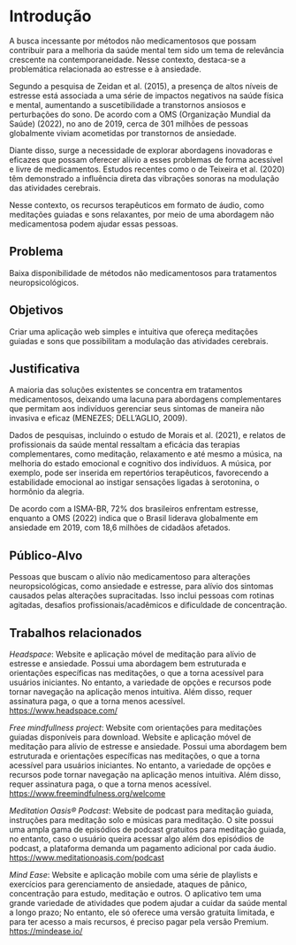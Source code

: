 # Introdução

 A busca incessante por métodos não medicamentosos que possam contribuir para a melhoria da saúde mental tem sido um tema de relevância crescente na contemporaneidade. Nesse contexto, destaca-se a problemática relacionada ao estresse e à ansiedade. 

 Segundo a pesquisa de Zeidan et al. (2015), a presença de altos níveis de estresse está associada a uma série de impactos negativos na saúde física e mental, aumentando a suscetibilidade a transtornos ansiosos e perturbações do sono. De acordo com a OMS (Organização Mundial da Saúde) (2022), no ano de 2019, cerca de 301 milhões de pessoas globalmente viviam acometidas por transtornos de ansiedade. 

 Diante disso, surge a necessidade de explorar abordagens inovadoras e eficazes que possam oferecer alívio a esses problemas de forma acessível e livre de medicamentos. Estudos recentes como o de Teixeira et al. (2020) têm demonstrado a influência direta das vibrações sonoras na modulação das atividades cerebrais. 

 Nesse contexto, os recursos terapêuticos em formato de áudio, como meditações guiadas e sons relaxantes, por meio de uma abordagem não medicamentosa podem ajudar essas pessoas. 


## Problema

Baixa disponibilidade de métodos não medicamentosos para tratamentos neuropsicológicos. 


## Objetivos

Criar uma aplicação web simples e intuitiva que ofereça meditações guiadas e sons que possibilitam a modulação das atividades cerebrais. 


## Justificativa

 A maioria das soluções existentes se concentra em tratamentos medicamentosos, deixando uma lacuna para abordagens complementares que permitam aos indivíduos gerenciar seus sintomas de maneira não invasiva e eficaz (MENEZES; DELL’AGLIO, 2009).  

 Dados de pesquisas, incluindo o estudo de Morais et al. (2021), e relatos de profissionais da saúde mental ressaltam a eficácia das terapias complementares, como meditação, relaxamento e até mesmo a música, na melhoria do estado emocional e cognitivo dos indivíduos. A música, por exemplo, pode ser inserida em repertórios terapêuticos, favorecendo a estabilidade emocional ao instigar sensações ligadas à serotonina, o hormônio da alegria.

 De acordo com a ISMA-BR, 72% dos brasileiros enfrentam estresse, enquanto a OMS (2022) indica que o Brasil liderava globalmente em ansiedade em 2019, com 18,6 milhões de cidadãos afetados. 

## Público-Alvo

Pessoas que buscam o alívio não medicamentoso para alterações neuropsicológicas, como ansiedade e estresse, para alívio dos sintomas causados pelas alterações supracitadas. Isso inclui pessoas com rotinas agitadas, desafios profissionais/acadêmicos e dificuldade de concentração.

## Trabalhos relacionados

<i>Headspace</i>: Website e aplicação móvel de meditação para alívio de estresse e ansiedade. Possui uma abordagem bem estruturada e orientações específicas nas meditações, o que a torna acessível para usuários iniciantes. No entanto, a variedade de opções e recursos pode tornar navegação na aplicação menos intuitiva. Além disso, requer assinatura paga, o que a torna menos acessível. <https://www.headspace.com/>  


<i>Free mindfullness project</i>: Website com orientações para meditações guiadas disponíveis para download. Website e aplicação móvel de meditação para alívio de estresse e ansiedade. Possui uma abordagem bem estruturada e orientações específicas nas meditações, o que a torna acessível para usuários iniciantes. No entanto, a variedade de opções e recursos pode tornar navegação na aplicação menos intuitiva. Além disso, requer assinatura paga, o que a torna menos acessível. <https://www.freemindfulness.org/welcome>  


<i>Meditation Oasis® Podcast</i>: Website de podcast para meditação guiada, instruções para meditação solo e músicas para meditação. O site possui uma ampla gama de episódios de podcast gratuitos para meditação guiada, no entanto, caso o usuário queira acessar algo além dos episódios de podcast, a plataforma demanda um pagamento adicional por cada áudio.  <https://www.meditationoasis.com/podcast>  


<i>Mind Ease</i>: Website e aplicação mobile com uma série de playlists e exercícios para gerenciamento de ansiedade, ataques de pânico, concentração para estudo, meditação e outros. O aplicativo tem uma grande variedade de atividades que podem ajudar a cuidar da saúde mental a longo prazo; No entanto, ele só oferece uma versão gratuita limitada, e para ter acesso a mais recursos, é preciso pagar pela versão Premium. <https://mindease.io/> 
